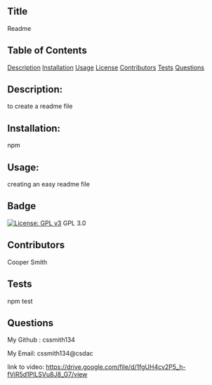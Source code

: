 
    
## Title
Readme


## Table of Contents
[Description](#description)
[Installation](#installation)
[Usage](#usage)
[License](#badge)
[Contributors](#contributors)
[Tests](#tests)
[Questions](#questions)




## Description:
to create a readme file

## Installation:
npm

## Usage:
creating an easy readme file

## Badge

[![License: GPL v3](https://img.shields.io/badge/License-GPLv3-blue.svg)](https://www.gnu.org/licenses/gpl-3.0)
GPL 3.0

## Contributors
Cooper Smith

## Tests 
npm test

## Questions
My Github : cssmith134 


My Email: cssmith134@csdac

link to video: https://drive.google.com/file/d/1fgUH4cv2P5_h-fViR5d1PlLSVu8J8_G7/view
    